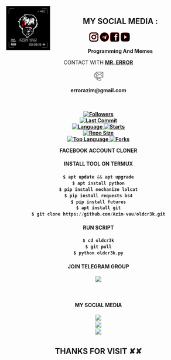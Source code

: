 <img src="https://github.com/Azim-vau/Azim-vau/blob/main/IMAGE/azimvau.gif" width="120" height="120" align="left">
<center>
  
  
 
   ##  MY SOCIAL MEDIA : <br>

<a href="https://Instagram.com/azimmahmud143" target="_blank"><img src="https://github.com/Azim-vau/Azim-vau/blob/main/IMAGE/instagram.png" alt="alt text" width="25" height="25"></a> 
<a href="https://t.me/mrerror69"><img src="https://github.com/Azim-vau/Azim-vau/blob/main/IMAGE/telegram.png" alt="alt text" width="25" height="25"></a>
<a href="https://www.facebook.com/azimmahmudofficial" target="_blank"><img src="https://github.com/Azim-vau/Azim-vau/blob/main/IMAGE/facebook.png" alt="alt text" width="25" height="25"></a> <a href="https://youtube.com/MrError69"><img src="https://github.com/Azim-vau/Azim-vau/blob/main/IMAGE/youtube.png" alt="alt text" width="25" height="25"></a> 
&nbsp;&nbsp;     &nbsp;&nbsp;    &nbsp;&nbsp;   &nbsp;&nbsp;   &nbsp;&nbsp;
  
____Programming And Memes____

CONTACT WITH <a href="https://github.com/Azim-vau"><b>MR. ERROR </a> </br><br>
<img src="https://github.com/Azim-vau/Azim-vau/blob/main/IMAGE/contact.png" alt="alt text" width="25" height="25"> <br>
<p>errorazim@gmail.com</p>  <br> <br> 


<a href="https://github.com/Azim-Vau/followers">
<img title="Followers" src="https://img.shields.io/github/followers/Azim-vau?label=Followers&color=blue&style=flat-square"></a>

<br>
  <a href="https://github.com/Azim-Vau/termux-style/stargazers/">
  <a href="https://github.com/Azim-vau/oldcr3k">
    <img alt="Last Commit" src="https://img.shields.io/github/last-commit/Azim-vau/oldcr3k.svg"/>
  </a>
<br>
  <a href="https://github.com/Azim-vau/oldcr3k">
    <img alt="Language" src="https://img.shields.io/github/languages/count/Azim-vau/oldcr3k.svg"/>
  </a>
  <a href="https://github.com/Azim-vau/oldcr3k">
    <img alt="Starts" src="https://img.shields.io/github/stars/Azim-vau/oldcr3k.svg"/>
  </a>
<br>
<a href="https://github.com/Azim-vau/oldcr3k">
    <img alt="Repo Size" src="https://img.shields.io/github/repo-size/Azim-vau/oldcr3k.svg"/>
  </a>
<br>
<a href="https://github.com/Azim-vau/oldcr3k">
    <img alt="Top Language" src="https://img.shields.io/github/languages/top/Azim-vau/oldcr3k.svg"/> <a                                                                                                        href="https://github.com/Azim-vau/oldcr3k">
    <img alt="Forks" src="https://img.shields.io/github/forks/Azim-vau/oldcr3k.svg"/>
  </a>
</div>

</br>
<p align="center">
      FACEBOOK ACCOUNT CLONER
</p>

#### INSTALL TOOL ON TERMUX
```python
$ apt update && apt upgrade
$ apt install python
$ pip install mechanize lolcat
$ pip install requests bs4
$ pip install futures
$ apt install git
$ git clone https://github.com/Azim-vau/oldcr3k.git
```
#### RUN SCRIPT
```python
$ cd oldcr3k
$ git pull
$ python oldcr3k.py
```

#### JOIN TELEGRAM GROUP <br>
[![](https://img.shields.io/badge/Telegram-black?logo=Telegram&logoColor=blue&labelColor=black)](https://t.me/mrerror69)

<br>

#### MY SOCIAL MEDIA

[![](https://img.shields.io/badge/Github-black?logo=Github&logoColor=red&labelColor=black)](https://github.com/Azim-Vau) <br>
[![](https://img.shields.io/badge/Facebook-black?logo=Facebook&logoColor=red&labelColor=black)](https://www.facebook.com/Azimvau69) <br>
[![](https://img.shields.io/badge/Instagram-black?logo=Instagram&logoColor=red&labelColor=black)](https://www.instagram.com/azimmahmud143) <br>


<h2> THANKS FOR VISIT ✘✘ <h2\>
